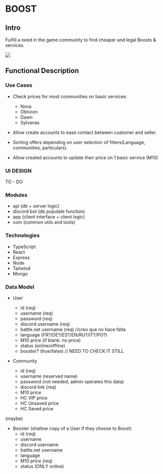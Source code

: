 # BOOST

## Intro

Fulfill a need in the game community to find cheaper and legal Boosts & services.

![](https://media.giphy.com/media/MSTqntEzXV7BmCrhA7/giphy.gif?cid=790b7611teohudjwrj35k7xqz0r7q8b2k7s5eg5cwwxw2i3p&ep=v1_gifs_search&rid=giphy.gif&ct=g)

## Functional Description

### Use Cases

- Check prices for most communities on basic services:
    - Nova
    - Oblivion
    - Dawn
    - Sylvanas

- Allow create accounts to ease contact between customer and seller.
- Sorting offers depending on user selection of filters(Language, communities, particulars).
- Allow created accounts to update their price on 1 basic service (M10)


### UI DESIGN

TO - DO 

### Modules
- api (db + server logic)
- discord bot (db populate function)
- app (client interface + client logic)
- com (common utils and tools)

### Technologies

- TypeScript
- React
- Express
- Node
- Tailwind
- Mongo

### Data Model

- User 
    - id (req)
    - username (req)
    - password (req)
    - discord username (req)
    - battle.net username (req) //creo que no hace falta
    - language (FR?/DE?/ES?/EN/RU?/IT?/PO?)
    - M10 price (if blank: no price)
    - status (online/offline)
    - booster? (true/false) // NEED TO CHECK IT STILL


- Community
    - id (req)
    - username (reserved name)
    - password (not needed, admin operates this data)
    - discord link (req)
    - M10 price
    - HC VIP price
    - HC Unsaved price
    - HC Saved price


(maybe)
- Booster (shallow copy of a User if they choose to Boost)
    - id (req)
    - username
    - discord username
    - battle.net username
    - language
    - M10 price (req)
    - status (ONLY online)